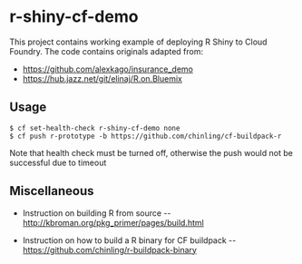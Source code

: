 # r-shiny-cf-demo

This project contains working example of deploying R Shiny to Cloud Foundry.
The code contains originals adapted from:
- https://github.com/alexkago/insurance_demo
- https://hub.jazz.net/git/elinaj/R.on.Bluemix

## Usage
```
$ cf set-health-check r-shiny-cf-demo none
$ cf push r-prototype -b https://github.com/chinling/cf-buildpack-r
```

Note that health check must be turned off, otherwise the push would not be
successful due to timeout

## Miscellaneous
- Instruction on building R from source
-- http://kbroman.org/pkg_primer/pages/build.html

- Instruction on how to build a R binary for CF buildpack
-- https://github.com/chinling/r-buildpack-binary

